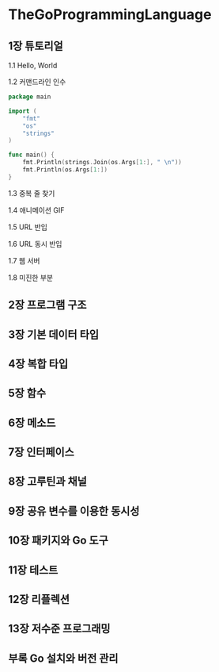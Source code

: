 # TheGoProgrammingLanguage

## 1장 튜토리얼

1.1 Hello, World

1.2 커맨드라인 인수
```go
package main

import (
	"fmt"
	"os"
	"strings"
)

func main() {
	fmt.Println(strings.Join(os.Args[1:], " \n"))
	fmt.Println(os.Args[1:])
}
```
1.3 중복 줄 찾기

1.4 애니메이션 GIF

1.5 URL 반입

1.6 URL 동시 반입

1.7 웹 서버

1.8 미진한 부분


## 2장 프로그램 구조

## 3장 기본 데이터 타입

## 4장 복합 타입

## 5장 함수

## 6장 메소드

## 7장 인터페이스

## 8장 고루틴과 채널

## 9장 공유 변수를 이용한 동시성

## 10장 패키지와 Go 도구

## 11장 테스트

## 12장 리플렉션

## 13장 저수준 프로그래밍

## 부록 Go 설치와 버전 관리
